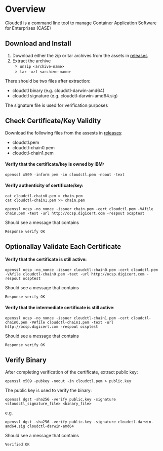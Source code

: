 # Overview
Cloudctl is a command line tool to manage Container Application Software for Enterprises (CASE)


## Download and Install

1. Download either the zip or tar archives from the assets in [releases](https://github.com/IBM/cloud-pak-cli/releases)
2. Extract the archive
    - `unzip <archive-name>`
    - `tar -xzf <archive-name>`

There should be two files after extraction:
- cloudctl binary (e.g. cloudctl-darwin-amd64)
- cloudctl signature (e.g. cloudctl-darwin-amd64.sig)

The signature file is used for verification purposes


## Check Certificate/Key Validity

Download the following files from the assests in [releases](https://github.com/IBM/cloud-pak-cli/releases):
- cloudctl.pem
- cloudctl-chain0.pem
- cloudctl-chain1.pem

#### Verify that the certificate/key is owned by IBM:

```
openssl x509 -inform pem -in cloudctl.pem -noout -text
```

#### Verify authenticity of certificate/key:

```
cat cloudctl-chain0.pem > chain.pem
cat cloudctl-chain1.pem >> chain.pem

openssl ocsp -no_nonce -issuer chain.pem -cert cloudctl.pem -VAfile chain.pem -text -url http://ocsp.digicert.com -respout ocsptest
```

Should see a message that contains 

`Response verify OK`

## Optionallay Validate Each Certificate

#### Verify that the certificate is still active:

```
openssl ocsp -no_nonce -issuer cloudctl-chain0.pem -cert cloudctl.pem -VAfile cloudctl-chain0.pem -text -url http://ocsp.digicert.com -respout ocsptest
```

Should see a message that contains 

`Response verify OK`

#### Verify that the intermediate certificate is still active:

```
openssl ocsp -no_nonce -issuer cloudctl-chain1.pem -cert cloudctl-chain0.pem -VAfile cloudctl-chain1.pem -text -url http://ocsp.digicert.com -respout ocsptest
```

Should see a message that contains 

`Response verify OK`


## Verify Binary

After completing verification of the certificate, extract public key:

```
openssl x509 -pubkey -noout -in cloudctl.pem > public.key
```

The public key is used to verify the binary:

```
openssl dgst -sha256 -verify public.key -signature <cloudctl_signature_file> <binary_file>
```

e.g.

```
openssl dgst -sha256 -verify public.key -signature cloudctl-darwin-amd64.sig cloudctl-darwin-amd64
```

Should see a message that contains 

`Verified OK`
